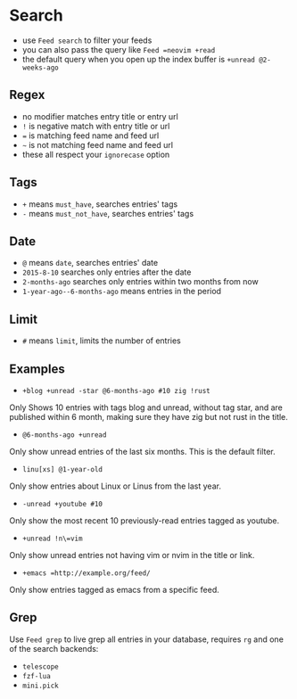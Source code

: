 # Search

- use `Feed search` to filter your feeds
- you can also pass the query like `Feed =neovim +read`
- the default query when you open up the index buffer is `+unread @2-weeks-ago`

## Regex

- no modifier matches entry title or entry url
- `!` is negative match with entry title or url
- `=` is matching feed name and feed url
- `~` is not matching feed name and feed url
- these all respect your `ignorecase` option

## Tags

- `+` means `must_have`, searches entries' tags
- `-` means `must_not_have`, searches entries' tags

## Date

- `@` means `date`, searches entries' date
- `2015-8-10` searches only entries after the date
- `2-months-ago` searches only entries within two months from now
- `1-year-ago--6-months-ago` means entries in the period

## Limit

- `#` means `limit`, limits the number of entries

## Examples

- `+blog +unread -star @6-months-ago #10 zig !rust`

Only Shows 10 entries with tags blog and unread, without tag star, and are published within 6 month, making sure they have zig but not rust in the title.

- `@6-months-ago +unread`

Only show unread entries of the last six months. This is the default filter.

- `linu[xs] @1-year-old`

Only show entries about Linux or Linus from the last year.

- `-unread +youtube #10`

Only show the most recent 10 previously-read entries tagged as youtube.

- `+unread !n\=vim`

Only show unread entries not having vim or nvim in the title or link.

- `+emacs =http://example.org/feed/`

Only show entries tagged as emacs from a specific feed.

## Grep

Use `Feed grep` to live grep all entries in your database,
requires `rg` and one of the search backends:

- `telescope`
- `fzf-lua`
- `mini.pick`

